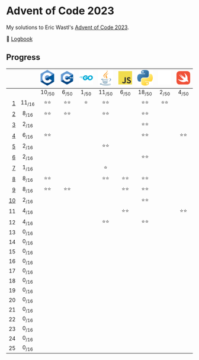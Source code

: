# Advent of Code 2023

My solutions to Eric Wastl's [Advent of Code 2023](https://adventofcode.com/2023).

📝 [Logbook](logbook/README.md)

## Progress

| | | [![C](logos/c.png)](/aoc23c/) | [![C++](logos/cpp.png)](/aoc23cpp/) | [![Go](logos/go.png)](/aoc23go/) | [![Java++](logos/java.png)](/aoc23java/) | [![JavaScript](logos/js.png)](/aoc23js/) | [![Python](logos/py.png)](/aoc23py/) | [![Rust](logos/rs.png)](/aoc23rs/) | [![Swift](logos/swift.png)](/aoc23swift/) |
|--:|:-:|:-:|:-:|:-:|:-:|:-:|:-:|:-:|:-:|
| | | 10<sub>/50</sub> | 6<sub>/50</sub> | 1<sub>/50</sub> | 11<sub>/50</sub> | 6<sub>/50</sub> | 18<sub>/50</sub> | 2<sub>/50</sub> | 4<sub>/50</sub> |
|  [1](logbook/day01.md) | 11<sub>/16</sub> | ⭐️⭐️ | ⭐️⭐️ | ⭐️ | ⭐️⭐️ | | ⭐️⭐️ | ⭐️⭐️ | |
|  [2](logbook/day02.md) | 8<sub>/16</sub> | ⭐️⭐️ | ⭐️⭐️ | | ⭐️⭐️ | | ⭐️⭐️ | | | |
|  [3](logbook/day03.md) | 2<sub>/16</sub> | | | | | | ⭐️⭐️ | | |
|  [4](logbook/day04.md) | 6<sub>/16</sub> | ⭐️⭐️ | | | | | ⭐️⭐️ | | ⭐️⭐️ |
|  [5](logbook/day05.md) | 2<sub>/16</sub> | | | | ⭐️⭐️ | | | | |
|  [6](logbook/day06.md) | 2<sub>/16</sub> | | | | | | ⭐️⭐️ | | |
|  [7](logbook/day07.md) | 1<sub>/16</sub> | | | | ⭐️ | | | | |
|  [8](logbook/day08.md) | 8<sub>/16</sub> | ⭐️⭐️ | | | ⭐️⭐️ | ⭐️⭐️ | ⭐️⭐️ | | |
|  [9](logbook/day09.md) | 8<sub>/16</sub> | ⭐️⭐️ | ⭐️⭐️ | | | ⭐️⭐️ | ⭐️⭐️ | | |
| [10](logbook/day10.md) | 2<sub>/16</sub> | | | | | | ⭐️⭐️ | | |
| 11 | 4<sub>/16</sub> | | | | | ⭐️⭐️ | | | ⭐️⭐️ |
| 12 | 4<sub>/16</sub> | | | | ⭐️⭐️ | | ⭐️⭐️ | | |
| 13 | 0<sub>/16</sub> | | | | | | | | |
| 14 | 0<sub>/16</sub> | | | | | | | | |
| 15 | 0<sub>/16</sub> | | | | | | | | |
| 16 | 0<sub>/16</sub> | | | | | | | | |
| 17 | 0<sub>/16</sub> | | | | | | | | |
| 18 | 0<sub>/16</sub> | | | | | | | | |
| 19 | 0<sub>/16</sub> | | | | | | | | |
| 20 | 0<sub>/16</sub> | | | | | | | | |
| 21 | 0<sub>/16</sub> | | | | | | | | |
| 22 | 0<sub>/16</sub> | | | | | | | | |
| 23 | 0<sub>/16</sub> | | | | | | | | |
| 24 | 0<sub>/16</sub> | | | | | | | | |
| 25 | 0<sub>/16</sub> | | | | | | | | |
